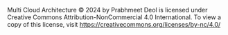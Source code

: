 Multi Cloud Architecture © 2024 by Prabhmeet Deol is licensed under Creative Commons Attribution-NonCommercial 4.0 International. To view a copy of this license, visit https://creativecommons.org/licenses/by-nc/4.0/
